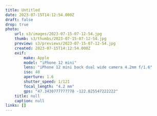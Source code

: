 ```yaml
---
title: Untitled
date: 2023-07-15T14:12:54.000Z
draft: false
drop: true
photo:
    url: s3/images/2023-07-15-07-12-54.jpg
    thumb: s3/thumbs/2023-07-15-07-12-54.jpg
    preview: s3/previews/2023-07-15-07-12-54.jpg
    created: 2023-07-15T14:12:54.000Z
    exif:
        make: Apple
        model: "iPhone 12 mini"
        lens: "iPhone 12 mini back dual wide camera 4.2mm f/1.6"
        iso: 40
        aperture: 1.6
        shutter_speed: 1/121
        focal_length: "4.2 mm"
        gps: "47.3430777777778 -122.825547222222"
    title: null
    caption: null
links: []
---
```

